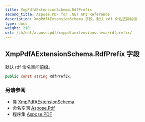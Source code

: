 ```yaml
---
title: XmpPdfAExtensionSchema.RdfPrefix
second_title: Aspose.PDF for .NET API Reference
description: XmpPdfAExtensionSchema 字段。默认 rdf 命名空间前缀
type: docs
weight: 210
url: /zh/net/aspose.pdf/xmppdfaextensionschema/rdfprefix/
---
```

## XmpPdfAExtensionSchema.RdfPrefix 字段

默认 rdf 命名空间前缀。

```csharp
public const string RdfPrefix;
```

### 另请参阅

* 类 [XmpPdfAExtensionSchema](../)
* 命名空间 [Aspose.Pdf](../../../aspose.pdf/)
* 程序集 [Aspose.PDF](../../../)